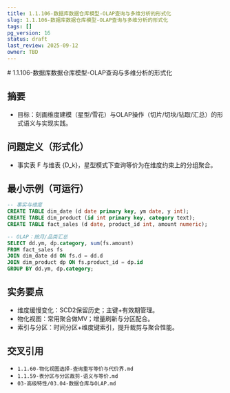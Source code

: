 ```yaml
---
title: 1.1.106-数据库数据仓库模型-OLAP查询与多维分析的形式化
slug: 1.1.106-数据库数据仓库模型-OLAP查询与多维分析的形式化
tags: []
pg_version: 16
status: draft
last_review: 2025-09-12
owner: TBD
---
```


﻿# 1.1.106-数据库数据仓库模型-OLAP查询与多维分析的形式化

## 摘要

- 目标：刻画维度建模（星型/雪花）与OLAP操作（切片/切块/钻取/汇总）的形式语义与实现实践。

## 问题定义（形式化）

- 事实表 F 与维表 {D_k}，星型模式下查询等价为在维度约束上的分组聚合。

## 最小示例（可运行）

```sql
-- 事实与维度
CREATE TABLE dim_date (d date primary key, ym date, y int);
CREATE TABLE dim_product (id int primary key, category text);
CREATE TABLE fact_sales (d date, product_id int, amount numeric);

-- OLAP：按月/品类汇总
SELECT dd.ym, dp.category, sum(fs.amount)
FROM fact_sales fs
JOIN dim_date dd ON fs.d = dd.d
JOIN dim_product dp ON fs.product_id = dp.id
GROUP BY dd.ym, dp.category;
```

## 实务要点

- 维度缓慢变化：SCD2保留历史；主键+有效期管理。
- 物化视图：常用聚合做MV；增量刷新与分区配合。
- 索引与分区：时间分区+维度键索引，提升裁剪与聚合性能。

## 交叉引用

- `1.1.60-物化视图选择-查询重写等价与代价界.md`
- `1.1.59-表分区与分区裁剪-语义与等价.md`
- `03-高级特性/03.04-数据仓库与OLAP.md`
